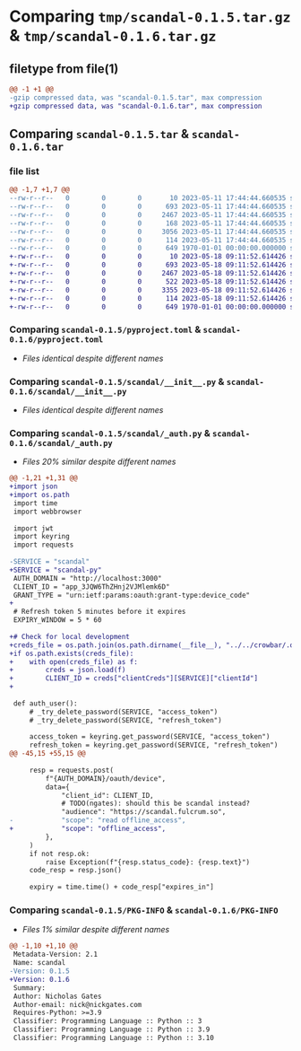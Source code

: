 # Comparing `tmp/scandal-0.1.5.tar.gz` & `tmp/scandal-0.1.6.tar.gz`

## filetype from file(1)

```diff
@@ -1 +1 @@
-gzip compressed data, was "scandal-0.1.5.tar", max compression
+gzip compressed data, was "scandal-0.1.6.tar", max compression
```

## Comparing `scandal-0.1.5.tar` & `scandal-0.1.6.tar`

### file list

```diff
@@ -1,7 +1,7 @@
--rw-r--r--   0        0        0       10 2023-05-11 17:44:44.660535 scandal-0.1.5/README.md
--rw-r--r--   0        0        0      693 2023-05-11 17:44:44.660535 scandal-0.1.5/pyproject.toml
--rw-r--r--   0        0        0     2467 2023-05-11 17:44:44.660535 scandal-0.1.5/scandal/__init__.py
--rw-r--r--   0        0        0      168 2023-05-11 17:44:44.660535 scandal-0.1.5/scandal/__main__.py
--rw-r--r--   0        0        0     3056 2023-05-11 17:44:44.660535 scandal-0.1.5/scandal/_auth.py
--rw-r--r--   0        0        0      114 2023-05-11 17:44:44.660535 scandal-0.1.5/scandal/_connection.py
--rw-r--r--   0        0        0      649 1970-01-01 00:00:00.000000 scandal-0.1.5/PKG-INFO
+-rw-r--r--   0        0        0       10 2023-05-18 09:11:52.614426 scandal-0.1.6/README.md
+-rw-r--r--   0        0        0      693 2023-05-18 09:11:52.614426 scandal-0.1.6/pyproject.toml
+-rw-r--r--   0        0        0     2467 2023-05-18 09:11:52.614426 scandal-0.1.6/scandal/__init__.py
+-rw-r--r--   0        0        0      522 2023-05-18 09:11:52.614426 scandal-0.1.6/scandal/__main__.py
+-rw-r--r--   0        0        0     3355 2023-05-18 09:11:52.614426 scandal-0.1.6/scandal/_auth.py
+-rw-r--r--   0        0        0      114 2023-05-18 09:11:52.614426 scandal-0.1.6/scandal/_connection.py
+-rw-r--r--   0        0        0      649 1970-01-01 00:00:00.000000 scandal-0.1.6/PKG-INFO
```

### Comparing `scandal-0.1.5/pyproject.toml` & `scandal-0.1.6/pyproject.toml`

 * *Files identical despite different names*

### Comparing `scandal-0.1.5/scandal/__init__.py` & `scandal-0.1.6/scandal/__init__.py`

 * *Files identical despite different names*

### Comparing `scandal-0.1.5/scandal/_auth.py` & `scandal-0.1.6/scandal/_auth.py`

 * *Files 20% similar despite different names*

```diff
@@ -1,21 +1,31 @@
+import json
+import os.path
 import time
 import webbrowser
 
 import jwt
 import keyring
 import requests
 
-SERVICE = "scandal"
+SERVICE = "scandal-py"
 AUTH_DOMAIN = "http://localhost:3000"
 CLIENT_ID = "app_3JQW6ThZHnj2VJMlemk6D"
 GRANT_TYPE = "urn:ietf:params:oauth:grant-type:device_code"
+
 # Refresh token 5 minutes before it expires
 EXPIRY_WINDOW = 5 * 60
 
+# Check for local development
+creds_file = os.path.join(os.path.dirname(__file__), "../../crowbar/.oauth.creds.json")
+if os.path.exists(creds_file):
+    with open(creds_file) as f:
+        creds = json.load(f)
+        CLIENT_ID = creds["clientCreds"][SERVICE]["clientId"]
+
 
 def auth_user():
     # _try_delete_password(SERVICE, "access_token")
     # _try_delete_password(SERVICE, "refresh_token")
 
     access_token = keyring.get_password(SERVICE, "access_token")
     refresh_token = keyring.get_password(SERVICE, "refresh_token")
@@ -45,15 +55,15 @@
 
     resp = requests.post(
         f"{AUTH_DOMAIN}/oauth/device",
         data={
             "client_id": CLIENT_ID,
             # TODO(ngates): should this be scandal instead?
             "audience": "https://scandal.fulcrum.so",
-            "scope": "read offline_access",
+            "scope": "offline_access",
         },
     )
     if not resp.ok:
         raise Exception(f"{resp.status_code}: {resp.text}")
     code_resp = resp.json()
 
     expiry = time.time() + code_resp["expires_in"]
```

### Comparing `scandal-0.1.5/PKG-INFO` & `scandal-0.1.6/PKG-INFO`

 * *Files 1% similar despite different names*

```diff
@@ -1,10 +1,10 @@
 Metadata-Version: 2.1
 Name: scandal
-Version: 0.1.5
+Version: 0.1.6
 Summary: 
 Author: Nicholas Gates
 Author-email: nick@nickgates.com
 Requires-Python: >=3.9
 Classifier: Programming Language :: Python :: 3
 Classifier: Programming Language :: Python :: 3.9
 Classifier: Programming Language :: Python :: 3.10
```

